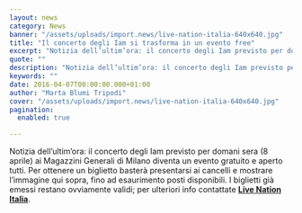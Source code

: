 ```yaml
---
layout: news
category: News
banner: "/assets/uploads/import.news/live-nation-italia-640x640.jpg"
title: "Il concerto degli Iam si trasforma in un evento free"
excerpt: "Notizia dell’ultim’ora: il concerto degli Iam previsto per domani sera (8 aprile) ai Magazzini Generali di Milano diventa un evento gratuito e aperto tutti. Per ottenere un biglietto basterà presentarsi ai cancelli e mostrare l’immagine qui sopra, fino ad esaurimento posti disponibili. I biglietti già emessi restano ovviamente validi; per ulteriori info contattate Live Nation Italia"
quote: ""
description: "Notizia dell’ultim’ora: il concerto degli Iam previsto per domani sera (8 aprile) ai Magazzini Generali di Milano diventa un evento gratuito e aperto tutti. Per ottenere un biglietto basterà presentarsi ai cancelli e mostrare l’immagine qui sopra, fino ad esaurimento posti disponibili. I biglietti già emessi restano ovviamente validi; per ulteriori info contattate Live Nation Italia"
keywords: ""
date: 2016-04-07T00:00:00.000+01:00
author: "Marta Blumi Tripodi"
cover: "/assets/uploads/import.news/live-nation-italia-640x640.jpg"
pagination:
  enabled: true

---
```


Notizia dell’ultim’ora: il concerto degli Iam previsto per domani sera (8 aprile) ai Magazzini Generali di Milano diventa un evento gratuito e aperto tutti. Per ottenere un biglietto basterà presentarsi ai cancelli e mostrare l’immagine qui sopra, fino ad esaurimento posti disponibili. I biglietti già emessi restano ovviamente validi; per ulteriori info contattate **[Live Nation Italia](https://www.facebook.com/livenationit/photos/a.117707344938979.7479.104737039569343/1065508480158856/?type=3&theater)**.